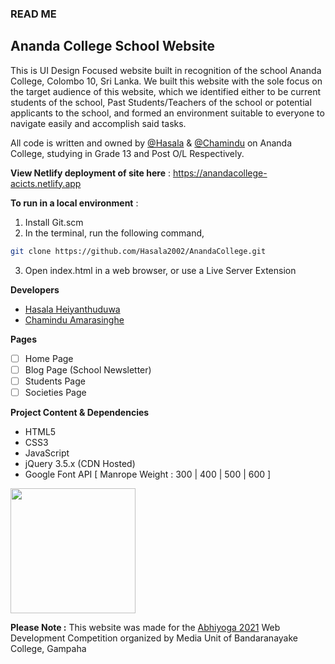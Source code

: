### READ ME

## Ananda College School Website

This is UI Design Focused website built in recognition of the school Ananda College, Colombo 10, Sri Lanka.
We built this website with the sole focus on the target audience of this website, which we identified either to be current students of the school, Past Students/Teachers of the school or potential applicants to the school, and formed an environment suitable to everyone to navigate easily and accomplish said tasks. 

All code is written and owned by [@Hasala](https://github.com/Hasala2002) & [@Chamindu](https://github.com/chamindujs) on Ananda College, studying in Grade 13 and Post O/L Respectively.



**View Netlify deployment of site here** : https://anandacollege-acicts.netlify.app

**To run in a local environment** :

1. Install Git.scm
2. In the terminal, run the following command,

```bash
git clone https://github.com/Hasala2002/AnandaCollege.git
```

3. Open index.html in a web browser, or use a Live Server Extension

**Developers**

- [Hasala Heiyanthuduwa](https://github.com/Hasala2002)
- [Chamindu Amarasinghe](https://github.com/chamindujs)

**Pages**

- [ ] Home Page
- [ ] Blog Page (School Newsletter)
- [ ] Students Page
- [ ] Societies Page

**Project Content & Dependencies**

- HTML5
- CSS3
- JavaScript
- jQuery 3.5.x (CDN Hosted)
- Google Font API [ Manrope Weight : 300 | 400 | 500 | 600 ]

<img src="https://i.ibb.co/nQxz908/abhiyogawebdev.png" alt="" data-canonical-src="https://i.ibb.co/nQxz908/abhiyogawebdev.png" width="200" height="200" />

**Please Note :**
This website was made for the [Abhiyoga 2021](https://bcmu.lk/abhiyoga/) Web Development Competition organized by Media Unit of Bandaranayake College, Gampaha
